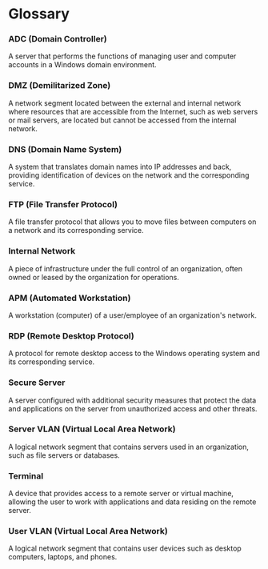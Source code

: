 # Glossary

### ADC (Domain Controller)
A server that performs the functions of managing user and computer accounts in a Windows domain environment.

### DMZ (Demilitarized Zone)
A network segment located between the external and internal network where resources that are accessible from the Internet, such as web servers or mail servers, are located but cannot be accessed from the internal network.

### DNS (Domain Name System)
A system that translates domain names into IP addresses and back, providing identification of devices on the network and the corresponding service.

### FTP (File Transfer Protocol)
A file transfer protocol that allows you to move files between computers on a network and its corresponding service.

### Internal Network
A piece of infrastructure under the full control of an organization, often owned or leased by the organization for operations.

### APM (Automated Workstation)
A workstation (computer) of a user/employee of an organization's network.

### RDP (Remote Desktop Protocol)
A protocol for remote desktop access to the Windows operating system and its corresponding service.

### Secure Server
A server configured with additional security measures that protect the data and applications on the server from unauthorized access and other threats.

### Server VLAN (Virtual Local Area Network)
A logical network segment that contains servers used in an organization, such as file servers or databases.

### Terminal
A device that provides access to a remote server or virtual machine, allowing the user to work with applications and data residing on the remote server.

### User VLAN (Virtual Local Area Network)
A logical network segment that contains user devices such as desktop computers, laptops, and phones.